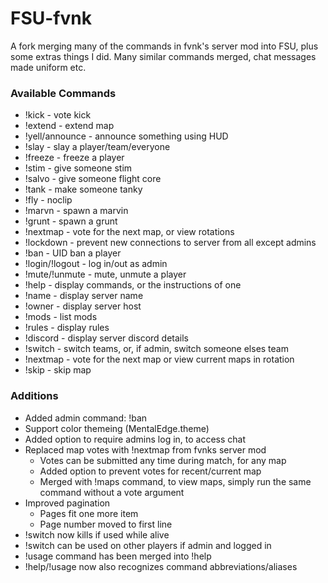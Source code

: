 # FSU-fvnk

A fork merging many of the commands in fvnk's server mod into FSU, plus some extras things I did. Many similar commands merged, chat messages made uniform etc.

### Available Commands

- !kick - vote kick
- !extend - extend map
- !yell/announce - announce something using HUD
- !slay - slay a player/team/everyone
- !freeze - freeze a player
- !stim - give someone stim
- !salvo - give someone flight core
- !tank - make someone tanky
- !fly - noclip
- !marvn - spawn a marvin
- !grunt - spawn a grunt
- !nextmap - vote for the next map, or view rotations
- !lockdown - prevent new connections to server from all except admins
- !ban - UID ban a player
- !login/!logout - log in/out as admin
- !mute/!unmute - mute, unmute a player
- !help - display commands, or the instructions of one
- !name - display server name
- !owner - display server host
- !mods - list mods
- !rules - display rules
- !discord - display server discord details
- !switch - switch teams, or, if admin, switch someone elses team
- !nextmap - vote for the next map or view current maps in rotation
- !skip - skip map

### Additions

- Added admin command: !ban
- Support color themeing (MentalEdge.theme)
- Added option to require admins log in, to access chat
- Replaced map votes with !nextmap from fvnks server mod
    - Votes can be submitted any time during match, for any map
    - Added option to prevent votes for recent/current map
    - Merged with !maps command, to view maps, simply run the same command without a vote argument
- Improved pagination
    - Pages fit one more item
    - Page number moved to first line
- !switch now kills if used while alive
- !switch can be used on other players if admin and logged in
- !usage command has been merged into !help
- !help/!usage now also recognizes command abbreviations/aliases

